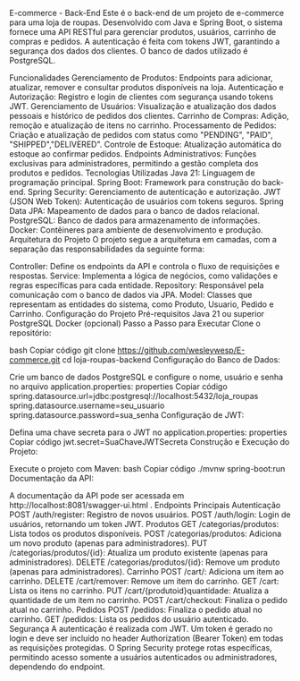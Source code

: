 E-commerce - Back-End
Este é o back-end de um projeto de e-commerce para uma loja de roupas. Desenvolvido com Java e Spring Boot, o sistema fornece uma API RESTful para gerenciar produtos, usuários, carrinho de compras e pedidos. A autenticação é feita com tokens JWT, garantindo a segurança dos dados dos clientes. O banco de dados utilizado é PostgreSQL.

Funcionalidades
Gerenciamento de Produtos: Endpoints para adicionar, atualizar, remover e consultar produtos disponíveis na loja.
Autenticação e Autorização: Registro e login de clientes com segurança usando tokens JWT.
Gerenciamento de Usuários: Visualização e atualização dos dados pessoais e histórico de pedidos dos clientes.
Carrinho de Compras: Adição, remoção e atualização de itens no carrinho.
Processamento de Pedidos: Criação e atualização de pedidos com status como "PENDING", "PAID", "SHIPPED","DELIVERED".
Controle de Estoque: Atualização automática do estoque ao confirmar pedidos.
Endpoints Administrativos: Funções exclusivas para administradores, permitindo a gestão completa dos produtos e pedidos.
Tecnologias Utilizadas
Java 21: Linguagem de programação principal.
Spring Boot: Framework para construção do back-end.
Spring Security: Gerenciamento de autenticação e autorização.
JWT (JSON Web Token): Autenticação de usuários com tokens seguros.
Spring Data JPA: Mapeamento de dados para o banco de dados relacional.
PostgreSQL: Banco de dados para armazenamento de informações.
Docker: Contêineres para ambiente de desenvolvimento e produção.
Arquitetura do Projeto
O projeto segue a arquitetura em camadas, com a separação das responsabilidades da seguinte forma:

Controller: Define os endpoints da API e controla o fluxo de requisições e respostas.
Service: Implementa a lógica de negócios, como validações e regras específicas para cada entidade.
Repository: Responsável pela comunicação com o banco de dados via JPA.
Model: Classes que representam as entidades do sistema, como Produto, Usuario, Pedido e Carrinho.
Configuração do Projeto
Pré-requisitos
Java 21 ou superior
PostgreSQL
Docker (opcional)
Passo a Passo para Executar
Clone o repositório:

bash
Copiar código
git clone https://github.com/wesleywesp/E-commerce.git
cd loja-roupas-backend
Configuração do Banco de Dados:

Crie um banco de dados PostgreSQL e configure o nome, usuário e senha no arquivo application.properties:
properties
Copiar código
spring.datasource.url=jdbc:postgresql://localhost:5432/loja_roupas
spring.datasource.username=seu_usuario
spring.datasource.password=sua_senha
Configuração de JWT:

Defina uma chave secreta para o JWT no application.properties:
properties
Copiar código
jwt.secret=SuaChaveJWTSecreta
Construção e Execução do Projeto:

Execute o projeto com Maven:
bash
Copiar código
./mvnw spring-boot:run
Documentação da API:

A documentação da API pode ser acessada em http://localhost:8081/swagger-ui.html .
Endpoints Principais
Autenticação
POST /auth/register: Registro de novos usuários.
POST /auth/login: Login de usuários, retornando um token JWT.
Produtos
GET /categorias/produtos: Lista todos os produtos disponíveis.
POST /categorias/produtos: Adiciona um novo produto (apenas para administradores).
PUT /categorias/produtos/{id}: Atualiza um produto existente (apenas para administradores).
DELETE /categorias/produtos/{id}: Remove um produto (apenas para administradores).
Carrinho
POST /cart/: Adiciona um item ao carrinho.
DELETE /cart/remover: Remove um item do carrinho.
GET /cart: Lista os itens no carrinho.
PUT /cart/{produtoid}quantidade: Atualiza a quantidade de um item no carrinho.
POST /cart/checkout: Finaliza o pedido atual no carrinho.
Pedidos
POST /pedidos: Finaliza o pedido atual no carrinho.
GET /pedidos: Lista os pedidos do usuário autenticado.
Segurança
A autenticação é realizada com JWT. Um token é gerado no login e deve ser incluído no header Authorization (Bearer Token) em todas as requisições protegidas.
O Spring Security protege rotas específicas, permitindo acesso somente a usuários autenticados ou administradores, dependendo do endpoint.
